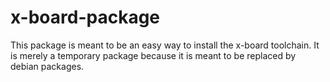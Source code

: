 
x-board-package
===============

This package is meant to be an easy way to install the x-board toolchain. 
It is merely a temporary package because it is meant to be replaced by 
debian packages.